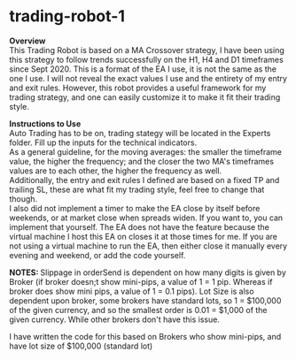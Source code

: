 # trading-robot-1

<b>Overview</b>
</br>
This Trading Robot is based on a MA Crossover strategy, I have been using this strategy to follow trends successfully on the H1, H4 and D1 timeframes 
since Sept 2020. This is a format of the EA I use, it is not the same as the one I use. I will not reveal the exact values I use and the entirety of my entry and exit rules. 
However, this robot provides a useful framework for my trading strategy, and one can easily customize it to make it fit their trading style.



<b>Instructions to Use</b>
<br>
Auto Trading has to be on, trading stategy will be located in the Experts folder. Fill up the inputs for the technical indicators. 
<br>
As a general guideline, for the moving averages: the smaller the timeframe value, the higher the frequency; and the closer the two MA's timeframes values are to each other, 
the higher the frequency as well.
<br>
Additionally, the entry and exit rules I defined are based on a fixed TP  and trailing SL, these are what fit my trading style, feel free to change that though. 
<br>
I also did not implement a timer to make the EA close by itself before weekends, or at market close when spreads widen. If you want to, you can implement that yourself. 
The EA does not have the feature because the virtual machine I host this EA on closes it at those times for me. If you are not using a virtual machine to run the EA, 
then either close it manually every evening and weekend, or add the code yourself.


<b>NOTES: </b> 
   Slippage in orderSend is dependent on how many digits is given by Broker (if broker doesn;t show mini-pips, a value of 1 = 1 pip. 
   Whereas if broker does show mini pips, a value of 1 = 0.1 pips).
   Lot Size is also dependent upon broker, some brokers have standard lots, so 1 = $100,000 
   of the given currency, and so the smallest order is 0.01 = $1,000 of the given currency. While other brokers don't have this issue. 
   
   I have written the code for this based on Brokers who show mini-pips, and have lot size of $100,000 (standard lot)
      
   
   
